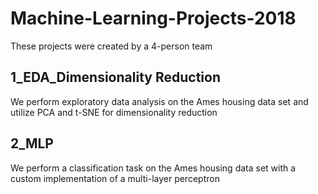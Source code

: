 # Machine-Learning-Projects-2018

These projects were created by a 4-person team

## 1_EDA_Dimensionality Reduction
We perform exploratory data analysis on the Ames housing data set and utilize PCA and t-SNE for dimensionality reduction

## 2_MLP
We perform a classification task on the Ames housing data set with a custom implementation of a multi-layer perceptron
